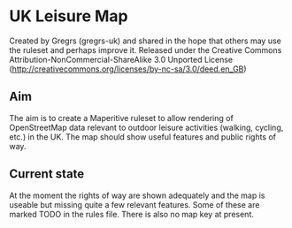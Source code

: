 UK Leisure Map
==============

Created by Gregrs (gregrs-uk) and shared in the hope that others may use the ruleset and perhaps improve it. Released under the Creative Commons Attribution-NonCommercial-ShareAlike 3.0 Unported License (http://creativecommons.org/licenses/by-nc-sa/3.0/deed.en_GB)

Aim
---

The aim is to create a Maperitive ruleset to allow rendering of OpenStreetMap data relevant to outdoor leisure activities (walking, cycling, etc.) in the UK. The map should show useful features and public rights of way.

Current state
-------------

At the moment the rights of way are shown adequately and the map is useable but missing quite a few relevant features. Some of these are marked TODO in the rules file. There is also no map key at present.
